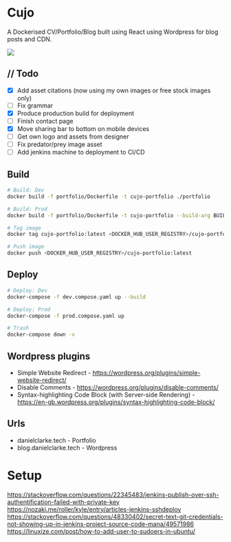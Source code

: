 # Cujo

A Dockerised CV/Portfolio/Blog built using React using Wordpress for blog posts and CDN.

![](./portfolio/src/assets/p2.gif)

## // Todo

- [x] Add asset citations (now using my own images or free stock images only)
- [ ] Fix grammar
- [x] Produce production build for deployment
- [ ] Finish contact page
- [x] Move sharing bar to bottom on mobile devices
- [ ] Get own logo and assets from designer
- [ ] Fix predator/prey image asset
- [ ] Add jenkins machine to deployment to CI/CD

## Build

```bash
# Build: Dev
docker build -f portfolio/Dockerfile -t cujo-portfolio ./portfolio

# Build: Prod
docker build -f portfolio/Dockerfile -t cujo-portfolio --build-arg BUILD_MODE=":prod" ./portfolio

# Tag image
docker tag cujo-portfolio:latest <DOCKER_HUB_USER_REGISTRY>/cujo-portfolio:latest

# Push image
docker push <DOCKER_HUB_USER_REGISTRY>/cujo-portfolio:latest
```

## Deploy

```bash
# Deploy: Dev
docker-compose -f dev.compose.yaml up --build

# Deploy: Prod
docker-compose -f prod.compose.yaml up

# Trash
docker-compose down -v
```

## Wordpress plugins

- Simple Website Redirect - https://wordpress.org/plugins/simple-website-redirect/
- Disable Comments - https://wordpress.org/plugins/disable-comments/
- Syntax-highlighting Code Block (with Server-side Rendering) - https://en-gb.wordpress.org/plugins/syntax-highlighting-code-block/

## Urls

- danielclarke.tech - Portfolio
- blog.danielclarke.tech - Wordpress

# Setup

https://stackoverflow.com/questions/22345483/jenkins-publish-over-ssh-authentification-failed-with-private-key
https://nozaki.me/roller/kyle/entry/articles-jenkins-sshdeploy
https://stackoverflow.com/questions/48330402/secret-text-git-credentials-not-showing-up-in-jenkins-project-source-code-mana/49571986
https://linuxize.com/post/how-to-add-user-to-sudoers-in-ubuntu/